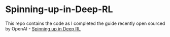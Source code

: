 # Spinning-up-in-Deep-RL

This repo contains the code as I completed the guide recently open sourced by OpenAI - [Spinning up in Deep RL](https://github.com/openai/spinningup)
